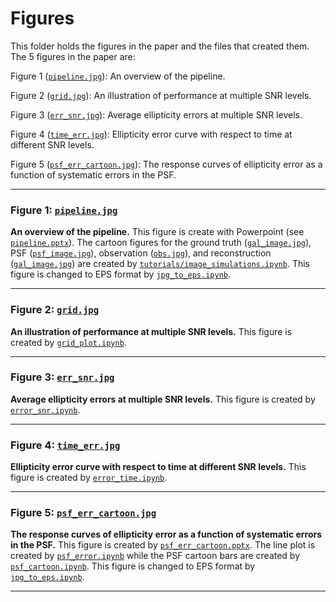 # Figures

This folder holds the figures in the paper and the files that created them. The 5 figures in the paper are:

Figure 1 ([`pipeline.jpg`](pipeline.jpg)): An overview of the pipeline.

Figure 2 ([`grid.jpg`](grid.jpg)): An illustration of performance at multiple SNR levels.

Figure 3 ([`err_snr.jpg`](err_snr.jpg)): Average ellipticity errors at multiple SNR levels.

Figure 4 ([`time_err.jpg`](error_time.jpg)): Ellipticity error curve with respect to time at different SNR levels.

Figure 5 ([`psf_err_cartoon.jpg`](psf_err_cartoon.jpg)): The response curves of ellipticity error as a function of systematic errors in the PSF.

---

### Figure 1: [`pipeline.jpg`](pipeline.jpg)

**An overview of the pipeline.** This figure is create with Powerpoint (see [`pipeline.pptx`](pipeline.pptx)). The cartoon figures for the ground truth ([`gal_image.jpg`](gal_image.jpg)), PSF ([`psf_image.jpg`](psf_image.jpg)), observation ([`obs.jpg`](obs.jpg)), and reconstruction ([`gal_image.jpg`](gal_image.jpg)) are created by [`tutorials/image_simulations.ipynb`](../tutorials/image_simulation.ipynb). This figure is changed to EPS format by [`jpg_to_eps.ipynb`](jpg_to_eps.ipynb).

---

### Figure 2: [`grid.jpg`](grid.jpg)

**An illustration of performance at multiple SNR levels.** This figure is created by [`grid_plot.ipynb`](grid_plot.ipynb).

---

### Figure 3: [`err_snr.jpg`](err_snr.jpg)

**Average ellipticity errors at multiple SNR levels.** This figure is created by [`error_snr.ipynb`](error_snr.ipynb).

---

### Figure 4: [`time_err.jpg`](error_time.jpg)

**Ellipticity error curve with respect to time at different SNR levels.**  This figure is created by [`error_time.ipynb`](error_time.ipynb).

---

### Figure 5: [`psf_err_cartoon.jpg`](psf_err_cartoon.jpg)

**The response curves of ellipticity error as a function of systematic errors in the PSF.** This figure is created by [`psf_err_cartoon.pptx`](psf_err_cartoon.pptx). The line plot is created by [`psf_error.ipynb`](psf_error.ipynb) while the PSF cartoon bars are created by [`psf_cartoon.ipynb`](psf_cartoon.ipynb). This figure is changed to EPS format by [`jpg_to_eps.ipynb`](jpg_to_eps.ipynb).

---